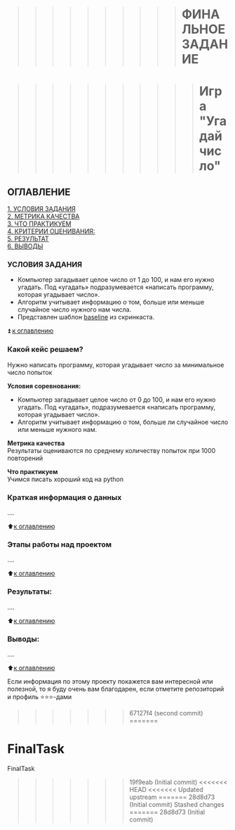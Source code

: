 >>>>>>>>>># ФИНАЛЬНОЕ ЗАДАНИЕ

>>>>>>>>>>># Игра "Угадай число"



## ОГЛАВЛЕНИЕ  
[1. УСЛОВИЯ ЗАДАНИЯ](https://github.com/31napoleon31/FinProj/tree/main/README.md###УСЛОВИЯ-ЗАДАНИЯ)  
[2. МЕТРИКА КАЧЕСТВА](.README.md#Какой-кейс-решаем)  
[3. ЧТО ПРАКТИКУЕМ](.README.md#Краткая-информация-о-данных)  
[4. КРИТЕРИИ ОЦЕНИВАНИЯ:](.README.md#Этапы-работы-над-проектом)  
[5. РЕЗУЛЬТАТ](.README.md#Результат)    
[6. ВЫВОДЫ](.README.md#Выводы) 

### УСЛОВИЯ ЗАДАНИЯ    
* Компьютер загадывает целое число от 1 до 100, и нам его нужно угадать. Под «угадать» подразумевается «написать программу, которая угадывает число».
* Алгоритм учитывает информацию о том, больше или меньше случайное число нужного нам числа.
* Представлен шаблон [baseline](https://colab.research.google.com/drive/1k2WZD8PWWOYFHrpAJoB2eZw06ID7KnFA) из скринкаста.


:arrow_double_up: [к оглавлению](##ОГЛАВЛЕНИЕ)


### Какой кейс решаем?    
Нужно написать программу, которая угадывает число за минимальное число попыток

**Условия соревнования:**  
- Компьютер загадывает целое число от 0 до 100, и нам его нужно угадать. Под «угадать», подразумевается «написать программу, которая угадывает число».
- Алгоритм учитывает информацию о том, больше ли случайное число или меньше нужного нам.

**Метрика качества**     
Результаты оцениваются по среднему количеству попыток при 1000 повторений

**Что практикуем**     
Учимся писать хороший код на python


### Краткая информация о данных
....
  
:arrow_up:[к оглавлению](.README.md#Оглавление)


### Этапы работы над проектом  
....

:arrow_up:[к оглавлению](.README.md#Оглавление)


### Результаты:  
....

:arrow_up:[к оглавлению](.README.md#Оглавление)


### Выводы:  
....

:arrow_up:[к оглавлению](.README.md#Оглавление)


Если информация по этому проекту покажется вам интересной или полезной, то я буду очень вам благодарен, если отметите репозиторий и профиль ⭐️⭐️⭐️-дами
>>>>>>> 67127f4 (second commit)
=======
# FinalTask
FinalTask
>>>>>>> 19f9eab (Initial commit)
<<<<<<< HEAD
<<<<<<< Updated upstream
=======
>>>>>>> 28d8d73 (Initial commit)
>>>>>>> Stashed changes
=======
>>>>>>> 28d8d73 (Initial commit)
